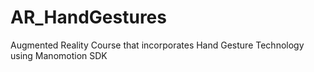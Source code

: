 # AR_HandGestures
Augmented Reality Course that incorporates Hand Gesture Technology using Manomotion SDK
